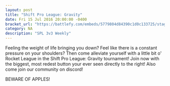 ```yaml
---
layout: post
title: "Shift Pro League: Gravity"
date: Fri 15 Jul 2016 20:00:00 -0400
bracket_url: "https://battlefy.com/embeds/5779804d84390c1d0c133725/stage/5779804d84390c1d0c133726"
category: NA
description: "SPL 3v3 Weekly"
---
```


Feeling the weight of life bringing you down? Feel like there is a constant pressure on your shoulders? Then come alleviate yourself with a little bit o' Rocket League in the Shift Pro League: Gravity tournament! Join now with the biggest, most redest button your ever seen directly to the right! Also come join our community on discord!

BEWARE OF APPLES!
